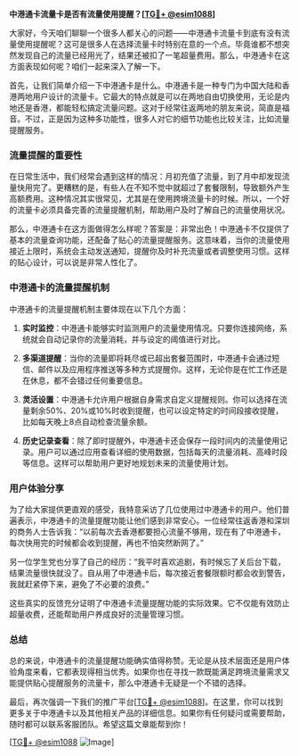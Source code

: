 **中港通卡流量卡是否有流量使用提醒？[[TG💪+ @esim1088](https://t.me/s/esim1088)]**

大家好，今天咱们聊聊一个很多人都关心的问题——中港通卡流量卡到底有没有流量使用提醒呢？这可是很多人在选择流量卡时特别在意的一个点。毕竟谁都不想突然发现自己的流量已经用光了，结果还被扣了一笔超量费用。那么，中港通卡在这方面表现如何呢？咱们一起来深入了解一下。

首先，让我们简单介绍一下中港通卡是什么。中港通卡是一种专门为中国大陆和香港两地用户设计的流量卡。它最大的特点就是可以在两地自由切换使用，无论是内地还是香港，都能轻松搞定流量问题。这对于经常往返两地的朋友来说，简直是福音。不过，正是因为这种多功能性，很多人对它的细节功能也比较关注，比如流量提醒服务。

### 流量提醒的重要性

在日常生活中，我们经常会遇到这样的情况：月初充值了流量，到了月中却发现流量快用完了。更糟糕的是，有些人在不知不觉中就超过了套餐限制，导致额外产生高额费用。这种情况其实很常见，尤其是在使用跨境流量卡的时候。所以，一个好的流量卡必须具备完善的流量提醒机制，帮助用户及时了解自己的流量使用状况。

那么，中港通卡在这方面做得怎么样呢？答案是：非常出色！中港通卡不仅提供了基本的流量查询功能，还配备了贴心的流量提醒服务。这意味着，当你的流量使用接近上限时，系统会主动发送通知，提醒你及时补充流量或者调整使用习惯。这样的贴心设计，可以说是非常人性化了。

### 中港通卡的流量提醒机制

中港通卡的流量提醒机制主要体现在以下几个方面：

1. **实时监控**：中港通卡能够实时监测用户的流量使用情况。只要你连接网络，系统就会自动记录你的流量消耗，并与设定的阈值进行对比。

2. **多渠道提醒**：当你的流量即将耗尽或已超出套餐范围时，中港通卡会通过短信、邮件以及应用程序推送等多种方式提醒你。这样，无论你是在忙工作还是在休息，都不会错过任何重要信息。

3. **灵活设置**：中港通卡允许用户根据自身需求自定义提醒规则。你可以选择在流量剩余50%、20%或10%时收到提醒，也可以设定特定的时间段接收提醒，比如每天晚上8点自动检查流量余额。

4. **历史记录查看**：除了即时提醒外，中港通卡还会保存一段时间内的流量使用记录。用户可以通过应用查看详细的使用数据，包括每天的流量消耗、高峰时段等信息。这样可以帮助用户更好地规划未来的流量使用计划。

### 用户体验分享

为了给大家提供更直观的感受，我特意采访了几位使用过中港通卡的用户。他们普遍表示，中港通卡的流量提醒功能让他们感到非常安心。一位经常往返香港和深圳的商务人士告诉我：“以前每次去香港都要担心流量不够用，现在有了中港通卡，每次快用完的时候都会收到提醒，再也不怕突然断网了。”

另一位学生党也分享了自己的经历：“我平时喜欢追剧，有时候忘了关后台下载，结果流量很快就没了。自从用了中港通卡后，每次接近套餐限额时都会收到警告，我就赶紧停下来，避免了不必要的浪费。”

这些真实的反馈充分证明了中港通卡流量提醒功能的实际效果。它不仅能有效防止超量收费，还能帮助用户养成良好的流量管理习惯。

### 总结

总的来说，中港通卡的流量提醒功能确实值得称赞。无论是从技术层面还是用户体验角度来看，它都表现得相当优秀。如果你也在寻找一款既能满足跨境流量需求又能提供贴心提醒服务的流量卡，那么中港通卡无疑是一个不错的选择。

最后，再次强调一下我们的推广平台[[TG💪+ @esim1088](https://t.me/s/esim1088)]。在这里，你可以找到更多关于中港通卡以及其他相关产品的详细信息。如果你有任何疑问或需要帮助，随时都可以联系客服团队。希望这篇文章能帮到你！

[[TG💪+ @esim1088](https://t.me/s/esim1088) ![Image](https://i.postimg.cc/4NQfJmqS/Snipaste-2025-05-13-00-14-12.png)]